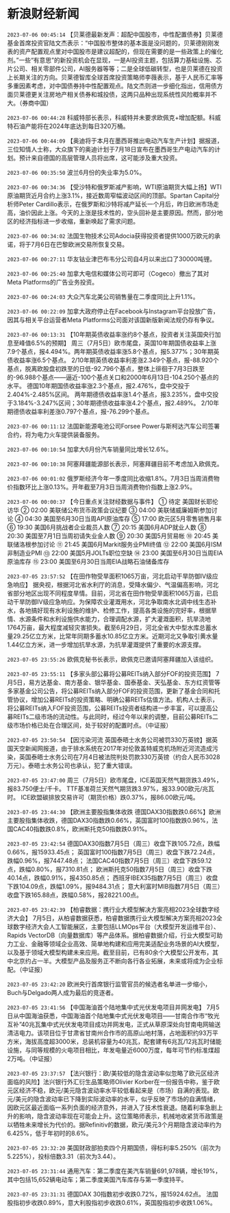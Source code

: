 # 新浪财经新闻
`2023-07-06 00:45:14` 【贝莱德最新发声：超配中国股市，中性配置债券】贝莱德基金首席投资官陆文杰表示：“中国股市整体的基本面是没问题的，贝莱德刚刚发表的资产配置观点里对中国股市是建议超配的，但现在需要的是一些政策上的催化剂。”一些“有意思”的新投资机会在显现，一是AI投资主题，包括算力基础设施、芯片公司、相关零部件公司，AI服务器等等；二是全球低碳转型，也是贝莱德在投资上长期关注的方向。贝莱德智库全球首席投资策略师李薇表示，基于人民币汇率等多重因素考虑，对中国债券持中性配置观点。陆文杰则进一步细化指出，信用债方面贝莱德更关注房地产相关债券和城投债，这两只品种出现系统性风险概率并不大。（券商中国）

`2023-07-06 00:44:28` 科威特部长表示，科威特并未要求欧佩克+增加配额。科威特石油产能将在2024年底达到每日320万桶。

`2023-07-06 00:44:09` 【奥迪将于本月在墨西哥推出电动汽车生产计划】据报道，三位知情人士称，大众旗下的奥迪计划于7月18日宣布在墨西哥生产电动汽车的计划。预计来自德国的高层管理人员将出席，这可能涉及重大投资。

`2023-07-06 00:35:50` 波兰6月份的失业率为5.0%。

`2023-07-06 00:34:36` 【受沙特和俄罗斯减产影响，WTI原油期货大幅上扬】WTI原油期货近月合约上涨3.1%，接近数周窄幅波动区间的顶部。Spartan Capital分析师Peter Cardillo表示，在俄罗斯和沙特将减产延长一个月后，昨日欧洲市场走高，油价因此上涨。今天的上涨是技术性的，空头回补是主要原因。然而，部分地区的经济指标进一步收缩，重新唤起了需求问题。

`2023-07-06 00:34:02` 法国生物技术公司Adocia获得投资者提供1000万欧元的承诺，将于7月6日在巴黎欧洲交易所恢复交易。

`2023-07-06 00:27:11` 华友钴业津巴布韦分公司自4月以来出口了30000吨锂。

`2023-07-06 00:25:40` 加拿大电信和媒体公司可即可（Cogeco）撤出了其对Meta Platforms的广告业务投资。

`2023-07-06 00:24:03` 大众汽车北美公司销售量在二季度同比上升1.1%。

`2023-07-06 00:22:09` 加拿大政府停止在Facebook与Instagram平台投放广告，因其与相关平台运营者Meta Platforms公司面对该国新版新闻法规仍存有争议。

`2023-07-06 00:13:31` 【10年期英债收益率涨约8个基点，投资者关注英国央行加息至峰值6.5%的预期】 
周三（7月5日）欧市尾盘，英国10年期国债收益率上涨7.9个基点，报4.494%。两年期英债收益率涨5.8个基点，报5.377%；30年期英债收益率涨6.5个基点。
2/10年期英债收益率利差涨2.349个基点，报-88.920个基点，脱离欧股盘初跌至的日低-92.796个基点，整体上徘徊于7月3日跌至的-96.988个基点——逼近-100个基点关口和2000年6月13日-104.250个基点的水平。
德国10年期国债收益率涨2.3个基点，报2.476%，盘中交投于2.404%-2.485%区间。
两年期德债收益率涨1.4个基点，报3.235%，盘中交投于3.184%-3.247%区间；30年期德债收益率涨4.2个基点，报2.489%。
2/10年期德债收益率利差涨0.797个基点，报-76.299个基点。

`2023-07-06 00:11:12` 法国新能源电池公司Forsee Power与斯柯达汽车公司签署合约，将为电力火车提供装备服务。

`2023-07-06 00:10:54` 加拿大6月份汽车销量同比增长12.6%。

`2023-07-06 00:10:38` 阿塞拜疆能源部长表示，阿塞拜疆目前不考虑加入欧佩克。

`2023-07-06 00:01:02` 俄罗斯经济今年一季度同比收缩1.8%。7月3日当周消费物价指数环比上涨0.13%。开年截至7月3日当周消费物价指数上涨2.9%。

`2023-07-06 00:00:37` 【今日重点关注财经数据与事件】
① 待定 美国财长耶伦访华
② 02:00 美联储公布货币政策会议纪要
③ 04:00 美联储威廉姆斯参加讨论
④ 04:30 美国至6月30日当周API原油库存
⑤ 17:00 欧元区5月零售销售月率
⑥ 19:30 美国6月挑战者企业裁员人数
⑦ 20:15 美国6月ADP就业人数
⑧ 20:30 美国至7月1日当周初请失业金人数
⑨ 20:30 美国5月贸易帐
⑩ 20:45 美联储洛根参加讨论
⑪ 21:45 美国6月Markit服务业PMI终值
⑫ 22:00 美国6月ISM非制造业PMI
⑬ 22:00 美国5月JOLTs职位空缺
⑭ 23:00 美国至6月30日当周EIA原油库存
⑮ 23:00 美国至6月30日当周EIA战略石油储备库存

`2023-07-05 23:57:52` 【在田作物受旱面积1065万亩，河北启动干旱防御Ⅳ级应急响应】 据央视，根据河北省水利厅的消息，受降水偏少、气温偏高影响，河北省部分地区出现不同程度旱情。目前，河北省在田作物受旱面积1065万亩，已启动干旱防御Ⅳ级应急响应。为保障农业灌溉用水，河北争取南水北调中线生态补水，各地搞好现有水利设施的维护、检修工作，提高各类设施的完好率，根据旱情、水源条件和水利设施供水能力，合理调配水源，扩大灌溉面积，抗旱浇地1764万亩，最大程度减轻灾害损失。截至6月29日，河北全省大中型水库总蓄水量29.25亿立方米，比常年同期多蓄水10.85亿立方米。近期河北又争取引黄水量1.44亿立方米，进一步增加抗旱水源，为抗旱灌溉提供了重要的水源支撑。

`2023-07-05 23:55:26` 欧佩克秘书长表示，欧佩克已邀请阿塞拜疆加入该组织。

`2023-07-05 23:55:11` 【多家头部公募将公募REITs纳入部分FOF的投资范围】 7月5日，易方达基金、南方基金、银华基金、国泰基金、天弘基金、东方红资管等多家基金公司公告，将公募REITs纳入部分FOF的投资范围，更新了基金合同和托管协议，增加公募REITs的投资策略、明确公募REITs估值方法。机构人士表示，将公募REITs纳入FOF投资范围，公募REITs投资者结构进一步丰富，可以提高公募REITs二级市场的流动性。与此同时，经过今年以来的调整，目前公募REITs二级市场价格已处在合理区间，处于较好的配置时点。（中证报）

`2023-07-05 23:50:54` 【因污染河流 英国泰晤士水务公司被罚330万英镑】据英国天空新闻网报道，由于排水系统在2017年对伦敦盖特威克机场附近河流造成污染，英国泰晤士水务公司在7月4日被法院判处罚款330万英镑（约合人民币3028万元）。泰晤士水务公司也承认，犯了重大错误。

`2023-07-05 23:47:00` 周三（7月5日）欧市尾盘，ICE英国天然气期货跌3.49%，报83.750便士/千卡。
TTF基准荷兰天然气期货跌3.97%，报33.900欧元/兆瓦时。
ICE欧盟碳排放交易许可（期货价格）跌0.37%，报86.00欧元/吨。

`2023-07-05 23:44:30` 【欧洲主要股指集体收跌 德国DAX30指数跌0.66%】欧洲主要股指集体收跌，德国DAX30指数跌0.66%，英国富时100指数跌0.96%，法国CAC40指数跌0.8%，欧洲斯托克50指数跌0.91%。

`2023-07-05 23:42:54`   德国DAX30指数7月5日（周三）收盘下跌105.72点，跌幅0.66%，报15933.45点；
英国富时100指数7月5日（周三）收盘下跌72.24点，跌幅0.96%，报7447.48点；
法国CAC40指数7月5日（周三）收盘下跌59.12点，跌幅0.80%，报7310.81点；
欧洲斯托克50指数7月5日（周三）收盘下跌40.14点，跌幅0.91%，报4350.85点；
西班牙IBEX35指数7月5日（周三）收盘下跌104.09点，跌幅1.09%，报9484.31点；
意大利富时MIB指数7月5日（周三）收盘下跌165.88点，跌幅0.58%，报28221.00点。

`2023-07-05 23:42:39` 【柏睿数据：携行业大模型解决方案亮相2023全球数字经济大会】 7月5日，从柏睿数据获悉，柏睿数据携行业大模型解决方案亮相2023全球数字经济大会人工智能展区，主要包括LLMOps平台（大模型开发运维平台）、Rapids VectorDB（向量数据库）等产品体系。据柏睿数据介绍，行业大模型可助力工业、金融等领域企业高效、简单地构建和应用完美适配业务场景的AI大模型，以及基于领域大模型构建未来应用。截至目前，已有80余个大模型公开发布，其中北京约占一半。大模型产品及服务正不断向各行各业拓展，未来或将成为企业标配。（中证报）

`2023-07-05 23:42:20` 欧洲央行首席银行监管官员的候选者名单进一步缩小，Buch与Delgado两人成为最后的竞逐者。

`2023-07-05 23:41:56` 【中国海油首个陆地集中式光伏发电项目并网发电】 7月5日从中国海油获悉，中国海油首个陆地集中式光伏发电项目——甘南合作市“牧光互补”40兆瓦集中式光伏发电项目成功并网发电，正式从草原深处向甘南电网输送清洁电力。该项目位于甘肃省甘南州合作市的高原山地村落，占地面积约93万平方米，海拔高度超3000米，总装机容量为40兆瓦，配套建有6兆瓦/12兆瓦时储能设施，与同等规模的火电项目相比，年发电量近6000万度，每年可节约标准煤超2万吨。（中证报）

`2023-07-05 23:37:57` 【法兴银行：欧/美较低的隐含波动率似忽略了欧元区经济面临的风险】法兴银行外汇衍生品策略师Olivier Korber在一份报告中称，鉴于欧元区经济不稳，欧元/美元隐含波动率水平较低看起来是（市场）自满的表现。欧元/美元的隐含波动率已下降到实际波动率的水平，似乎反映了市场的自满情绪，因欧元区最近面临一系列负面的经济意外，并进入了技术性衰退。随着利率急剧上升的影响，隐含波动率现在可能会上升。这位策略师表示，机械地收紧货币政策是以牺牲未来增长为代价的。据Refinitiv的数据，欧元/美元3个月期隐含波动率约为6.425%，低于年初时的8.6%。

`2023-07-05 23:32:20` 美国财政部拍卖四个月期国债，得标利率5.250%（前次为5.225%），投标倍数3.31（前次为3.44）。

`2023-07-05 23:31:44` 通用汽车：第二季度在美汽车销量691,978辆，增长19%，其中包括15,652辆电动车；第二季度美国汽车库存与第一季度持平。

`2023-07-05 23:31:31` 德国DAX 30指数初步收跌0.72%，报15924.62点。
法国股指初步收跌0.89%，意大利股指初步收跌0.61%，英国股指初步收跌1.06%。

